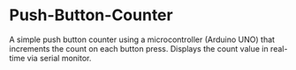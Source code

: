 # Push-Button-Counter
A simple push button counter using a microcontroller (Arduino UNO) that increments the count on each button press. Displays the count value in real-time via serial monitor.
